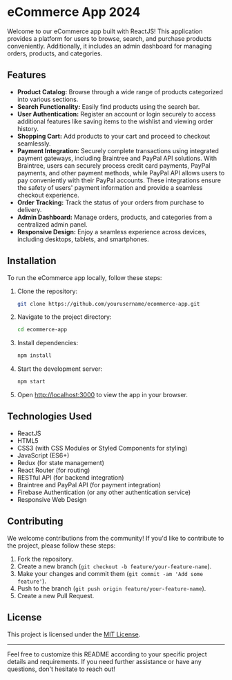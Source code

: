 # eCommerce App 2024

Welcome to our eCommerce app built with ReactJS! This application provides a platform for users to browse, search, and purchase products conveniently. Additionally, it includes an admin dashboard for managing orders, products, and categories.

## Features

- **Product Catalog:** Browse through a wide range of products categorized into various sections.
- **Search Functionality:** Easily find products using the search bar.
- **User Authentication:** Register an account or login securely to access additional features like saving items to the wishlist and viewing order history.
- **Shopping Cart:** Add products to your cart and proceed to checkout seamlessly.
- **Payment Integration:** Securely complete transactions using integrated payment gateways, including Braintree and PayPal API solutions. With Braintree, users can securely process credit card payments, PayPal payments, and other payment methods, while PayPal API allows users to pay conveniently with their PayPal accounts. These integrations ensure the safety of users' payment information and provide a seamless checkout experience.
- **Order Tracking:** Track the status of your orders from purchase to delivery.
- **Admin Dashboard:** Manage orders, products, and categories from a centralized admin panel.
- **Responsive Design:** Enjoy a seamless experience across devices, including desktops, tablets, and smartphones.

## Installation

To run the eCommerce app locally, follow these steps:

1. Clone the repository:

   ```bash
   git clone https://github.com/yourusername/ecommerce-app.git
   ```

2. Navigate to the project directory:

   ```bash
   cd ecommerce-app
   ```

3. Install dependencies:

   ```bash
   npm install
   ```

4. Start the development server:

   ```bash
   npm start
   ```

5. Open [http://localhost:3000](http://localhost:3000) to view the app in your browser.

## Technologies Used

- ReactJS
- HTML5
- CSS3 (with CSS Modules or Styled Components for styling)
- JavaScript (ES6+)
- Redux (for state management)
- React Router (for routing)
- RESTful API (for backend integration)
- Braintree and PayPal API (for payment integration)
- Firebase Authentication (or any other authentication service)
- Responsive Web Design

## Contributing

We welcome contributions from the community! If you'd like to contribute to the project, please follow these steps:

1. Fork the repository.
2. Create a new branch (`git checkout -b feature/your-feature-name`).
3. Make your changes and commit them (`git commit -am 'Add some feature'`).
4. Push to the branch (`git push origin feature/your-feature-name`).
5. Create a new Pull Request.

## License

This project is licensed under the [MIT License](LICENSE).

---

Feel free to customize this README according to your specific project details and requirements. If you need further assistance or have any questions, don't hesitate to reach out!
